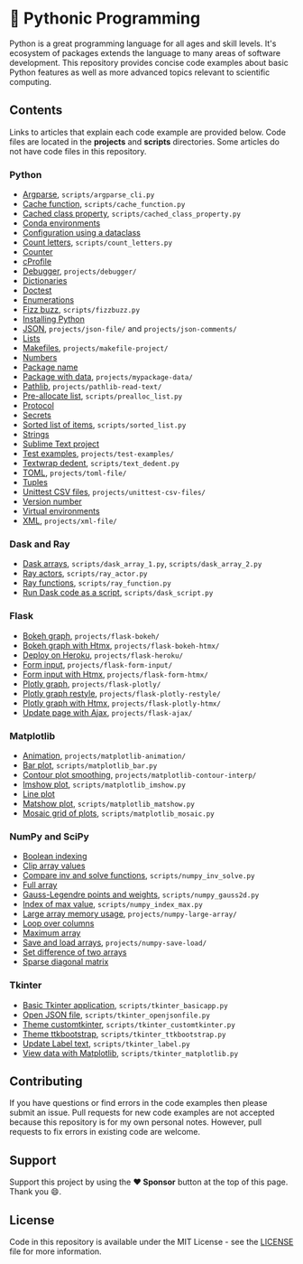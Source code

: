# :snake: Pythonic Programming

Python is a great programming language for all ages and skill levels. It's ecosystem of packages extends the language to many areas of software development. This repository provides concise code examples about basic Python features as well as more advanced topics relevant to scientific computing.

## Contents

Links to articles that explain each code example are provided below. Code files are located in the **projects** and **scripts** directories. Some articles do not have code files in this repository.

### Python

- [Argparse](https://gavinw.me/notes/python/argparse.html), `scripts/argparse_cli.py`
- [Cache function](https://gavinw.me/notes/python/cache-function.html), `scripts/cache_function.py`
- [Cached class property](https://gavinw.me/notes/python/cached-class-property.html), `scripts/cached_class_property.py`
- [Conda environments](https://gavinw.me/notes/python/conda-env.html)
- [Configuration using a dataclass](https://gavinw.me/notes/python/config-dataclass.html)
- [Count letters](https://gavinw.me/notes/python/count-letters.html), `scripts/count_letters.py`
- [Counter](https://gavinw.me/notes/python/counter.html)
- [cProfile](https://gavinw.me/notes/python/cprofile.html)
- [Debugger](https://gavinw.me/notes/python/debugger.html), `projects/debugger/`
- [Dictionaries](https://gavinw.me/notes/python/dictionaries.html)
- [Doctest](https://gavinw.me/notes/python/doctest.html)
- [Enumerations](https://gavinw.me/notes/python/enums.html)
- [Fizz buzz](https://gavinw.me/notes/python/fizzbuzz.html), `scripts/fizzbuzz.py`
- [Installing Python](https://gavinw.me/notes/python/install-python.html)
- [JSON](https://gavinw.me/notes/python/json.html), `projects/json-file/` and `projects/json-comments/`
- [Lists](https://gavinw.me/notes/python/lists.html)
- [Makefiles](https://gavinw.me/notes/python/makefiles.html), `projects/makefile-project/`
- [Numbers](https://gavinw.me/notes/python/numbers.html)
- [Package name](https://gavinw.me/notes/python/package-name.html)
- [Package with data](https://gavinw.me/notes/python/package-data.html), `projects/mypackage-data/`
- [Pathlib](https://gavinw.me/notes/python/pathlib.html), `projects/pathlib-read-text/`
- [Pre-allocate list](https://gavinw.me/notes/python/prealloc-list.html), `scripts/prealloc_list.py`
- [Protocol](https://gavinw.me/notes/python/protocol.html)
- [Secrets](https://gavinw.me/notes/python/secrets.html)
- [Sorted list of items](https://gavinw.me/notes/python/sorted-list.html), `scripts/sorted_list.py`
- [Strings](https://gavinw.me/notes/python/strings.html)
- [Sublime Text project](https://gavinw.me/notes/python/sublime-project.html)
- [Test examples](https://gavinw.me/notes/python/test-examples.html), `projects/test-examples/`
- [Textwrap dedent](https://gavinw.me/notes/python/textwrap-dedent.html), `scripts/text_dedent.py`
- [TOML](https://gavinw.me/notes/python/toml.html), `projects/toml-file/`
- [Tuples](https://gavinw.me/notes/python/tuples.html)
- [Unittest CSV files](https://gavinw.me/notes/python/unittest-csv.html), `projects/unittest-csv-files/`
- [Version number](https://gavinw.me/notes/python/version.html)
- [Virtual environments](https://gavinw.me/notes/python/virtual-env.html)
- [XML](https://gavinw.me/notes/python/xml.html), `projects/xml-file/`

### Dask and Ray

- [Dask arrays](https://gavinw.me/notes/dask/arrays.html), `scripts/dask_array_1.py`, `scripts/dask_array_2.py`
- [Ray actors](https://gavinw.me/notes/ray/actors.html), `scripts/ray_actor.py`
- [Ray functions](https://gavinw.me/notes/ray/functions.html), `scripts/ray_function.py`
- [Run Dask code as a script](https://gavinw.me/notes/dask/run-as-script.html), `scripts/dask_script.py`

### Flask

- [Bokeh graph](https://gavinw.me/notes/flask/bokeh-graph.html), `projects/flask-bokeh/`
- [Bokeh graph with Htmx](https://gavinw.me/notes/flask/bokeh-htmx.html), `projects/flask-bokeh-htmx/`
- [Deploy on Heroku](https://gavinw.me/notes/flask/heroku.html), `projects/flask-heroku/`
- [Form input](https://gavinw.me/notes/flask/form-input.html), `projects/flask-form-input/`
- [Form input with Htmx](https://gavinw.me/notes/flask/form-htmx.html), `projects/flask-form-htmx/`
- [Plotly graph](https://gavinw.me/notes/flask/plotly-graph.html), `projects/flask-plotly/`
- [Plotly graph restyle](https://gavinw.me/notes/flask/plotly-restyle.html), `projects/flask-plotly-restyle/`
- [Plotly graph with Htmx](https://gavinw.me/notes/flask/plotly-htmx.html), `projects/flask-plotly-htmx/`
- [Update page with Ajax](https://gavinw.me/notes/flask/ajax.html), `projects/flask-ajax/`

### Matplotlib

- [Animation](https://gavinw.me/notes/matplotlib/animation.html), `projects/matplotlib-animation/`
- [Bar plot](https://gavinw.me/notes/matplotlib/bar-plot.html), `scripts/matplotlib_bar.py`
- [Contour plot smoothing](https://gavinw.me/notes/matplotlib/contour-smoothing.html), `projects/matplotlib-contour-interp/`
- [Imshow plot](https://gavinw.me/notes/matplotlib/imshow-plot.html), `scripts/matplotlib_imshow.py`
- [Line plot](https://gavinw.me/notes/matplotlib/line-plot.html)
- [Matshow plot](https://gavinw.me/notes/matplotlib/matshow-plot.html), `scripts/matplotlib_matshow.py`
- [Mosaic grid of plots](https://gavinw.me/notes/matplotlib/mosaic-grid.html), `scripts/matplotlib_mosaic.py`

### NumPy and SciPy

- [Boolean indexing](https://gavinw.me/notes/numpy/bool-index.html)
- [Clip array values](https://gavinw.me/notes/numpy/clip-array.html)
- [Compare inv and solve functions](https://gavinw.me/notes/numpy/compare-inv-solve.html), `scripts/numpy_inv_solve.py`
- [Full array](https://gavinw.me/notes/numpy/full-array.html)
- [Gauss-Legendre points and weights](https://gavinw.me/notes/numpy/gauss.html), `scripts/numpy_gauss2d.py`
- [Index of max value](https://gavinw.me/notes/numpy/index-max.html), `scripts/numpy_index_max.py`
- [Large array memory usage](https://gavinw.me/notes/numpy/large-array-memory.html), `projects/numpy-large-array/`
- [Loop over columns](https://gavinw.me/notes/numpy/loop-columns.html)
- [Maximum array](https://gavinw.me/notes/numpy/maximum-array.html)
- [Save and load arrays](https://gavinw.me/notes/numpy/save-load-arrays.html), `projects/numpy-save-load/`
- [Set difference of two arrays](https://gavinw.me/notes/numpy/difference.html)
- [Sparse diagonal matrix](https://gavinw.me/notes/scipy/sparse-diag.html)

### Tkinter

- [Basic Tkinter application](https://gavinw.me/notes/tkinter/basic-app.html), `scripts/tkinter_basicapp.py`
- [Open JSON file](https://gavinw.me/notes/tkinter/open-json-file.html), `scripts/tkinter_openjsonfile.py`
- [Theme customtkinter](https://gavinw.me/notes/tkinter/customtkinter.html), `scripts/tkinter_customtkinter.py`
- [Theme ttkbootstrap](https://gavinw.me/notes/tkinter/ttkbootstrap.html), `scripts/tkinter_ttkbootstrap.py`
- [Update Label text](https://gavinw.me/notes/tkinter/label.html), `scripts/tkinter_label.py`
- [View data with Matplotlib](https://gavinw.me/notes/tkinter/matplotlib.html), `scripts/tkinter_matplotlib.py`

## Contributing

If you have questions or find errors in the code examples then please submit an issue. Pull requests for new code examples are not accepted because this repository is for my own personal notes. However, pull requests to fix errors in existing code are welcome.

## Support

Support this project by using the **:heart: Sponsor** button at the top of this page. Thank you :smile:.

## License

Code in this repository is available under the MIT License - see the [LICENSE](LICENSE.md) file for more information.
